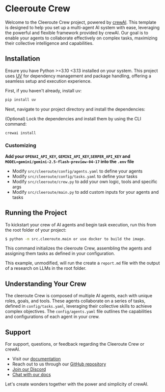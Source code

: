 # Cleeroute Crew

Welcome to the Cleeroute Crew project, powered by [crewAI](https://crewai.com). This template is designed to help you set up a multi-agent AI system with ease, leveraging the powerful and flexible framework provided by crewAI. Our goal is to enable your agents to collaborate effectively on complex tasks, maximizing their collective intelligence and capabilities.

## Installation

Ensure you have Python >=3.10 <3.13 installed on your system. This project uses [UV](https://docs.astral.sh/uv/) for dependency management and package handling, offering a seamless setup and execution experience.

First, if you haven't already, install uv:

```bash
pip install uv
```

Next, navigate to your project directory and install the dependencies:

(Optional) Lock the dependencies and install them by using the CLI command:
```bash
crewai install
```
### Customizing

**Add your `OPENAI_API_KEY`, `GEMINI_API_KEY`,`SERPER_API_KEY` and `MODEL=gemini/gemini-2.5-flash-preview-04-17`  into the `.env` file**

- Modify `src/cleeroute/config/agents.yaml` to define your agents
- Modify `src/cleeroute/config/tasks.yaml` to define your tasks
- Modify `src/cleeroute/crew.py` to add your own logic, tools and specific args
- Modify `src/cleeroute/main.py` to add custom inputs for your agents and tasks

## Running the Project

To kickstart your crew of AI agents and begin task execution, run this from the root folder of your project:

```bash
$ python -m src.cleeroute.main or use docker to build the image.
```

This command initializes the cleeroute Crew, assembling the agents and assigning them tasks as defined in your configuration.

This example, unmodified, will run the create a `report.md` file with the output of a research on LLMs in the root folder.

## Understanding Your Crew

The cleeroute Crew is composed of multiple AI agents, each with unique roles, goals, and tools. These agents collaborate on a series of tasks, defined in `config/tasks.yaml`, leveraging their collective skills to achieve complex objectives. The `config/agents.yaml` file outlines the capabilities and configurations of each agent in your crew.

## Support

For support, questions, or feedback regarding the Cleeroute Crew or crewAI.
- Visit our [documentation](https://docs.crewai.com)
- Reach out to us through our [GitHub repository](https://github.com/joaomdmoura/crewai)
- [Join our Discord](https://discord.com/invite/X4JWnZnxPb)
- [Chat with our docs](https://chatg.pt/DWjSBZn)

Let's create wonders together with the power and simplicity of crewAI.
